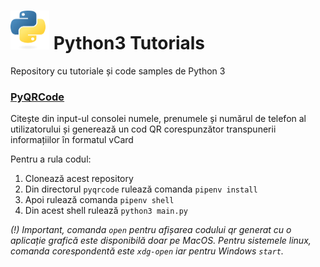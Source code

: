 # <img height="62" src="logo.svg" title="Python logo" width="62"/> Python3 Tutorials

Repository cu tutoriale și code samples de Python 3

### [PyQRCode](https://github.com/moustacios/python3-tutorials/tree/main/pyqrcode#pyqrcode)
 Citește din input-ul consolei numele, prenumele și numărul de telefon al utilizatorului și generează
 un cod QR corespunzător transpunerii informațiilor în formatul vCard

 Pentru a rula codul:

 1) Clonează acest repository
 2) Din directorul `pyqrcode` rulează comanda `pipenv install`
 3) Apoi rulează comanda  `pipenv shell`
 4) Din acest shell rulează `python3 main.py`

_(!) Important, comanda `open` pentru afișarea codului qr generat cu o aplicație grafică 
este disponibilă doar pe MacOS. Pentru sistemele linux, comanda corespondentă 
este `xdg-open` iar pentru Windows `start`._
